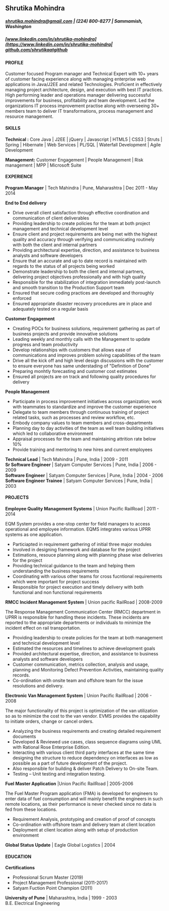 ## Shrutika Mohindra

##### shrutika.mohindra@gmail.com | (224) 800-8277 | Sammamish, Washington
##### [www.linkedin.com/in/shrutika-mohindra](https://www.linkedin.com/in/shrutika-mohindra| [github.com/shrutikaatgithub](https://github.com/shrutikaatgithub)

#### PROFILE
Customer focused Program manager and Technical Expert with 10+ years of customer facing experience along with managing enterprise web applications in Java/J2EE and related Technologies. Proficient in effectively managing project architecture, design, and execution with best IT practices. High performing leader and operations manager delivering successful improvements for business, profitability and team development.
Led the organizations IT process improvement practise along with overseeing 30+ members team to deliver IT transformations, process management and resource management. 

#### SKILLS
__Technical :__ Core Java | J2EE | jQuery | Javascript | HTML5 | CSS3 | Struts | Spring | Hibernate | Web Services | PL/SQL | Waterfall Development | Agile Development

__Management:__ Customer Engagement | People Management | Risk management  | MPP | Microsoft Suite

#### EXPERIENCE
__Program Manager__ | Tech Mahindra | Pune, Maharashtra | Dec 2011 - May 2014

__End to End delivery__ 

* Drive overall client satisfaction through effective coordination and communication of client deliverables 
* Providing leadership to create policies for the team at both project management and technical development level 
* Ensure client and project requirements are being met with the highest quality and accuracy through verifying and communicating routinely with both the client and internal partners 
* Providing architectural expertise, direction, and assistance to business analysts and software developers
* Ensure that an accurate and up to date record is maintained with regards to the status of all projects being worked 
* Demonstrate leadership to both the client and internal partners, delivering project objectives professionally and with high quality 
* Responsible for the stabilization of integration immediately post-launch and smooth transition to the Production Support team 
* Ensured that secure coding practices are developed and thoroughly enforced 
* Ensured appropriate disaster recovery procedures are in place and adequately tested on a regular basis 

__Customer Engagement__

*	Creating POCs for business solutions, requirement gathering as part of business projects and provide innovative solutions 
*	Leading weekly and monthly calls with the Management to update progress and team productivity
*	Develop relationships with customers that allows ease of communications and improves problem solving capabilities of the team
*	Drive all the kick off and high level design discussions with the customer to ensure everyone has same understading of "Definition of Done"
*	Preparing monhtly forecasting and customer cost estimates 
*	Ensured all projects are on track and following quality procedures for delivery	

__People Management__ 

* Participate in process improvement initiatives across organization; work with teammates to standardize and improve the customer experience 
* Delegate to team members through continuous training of project related tasks, such as processes and review workflow, etc. 
* Embody company values to team members and cross-departments
* Planning day to day activities of the team as well team building initiatives which led to collaborative environment 
* Appraisal processes for the team and maintaining attrition rate below 10% 
* Provide training and mentoring to new hires and current employees 


__Technical Lead__ | Tech Mahindra | Pune, India | 2009 - 2011  
__Sr Software Engineer__ | Satyam Computer Services | Pune, India | 2006 - 2009  
__Software Engineer__ | Satyam Computer Services | Pune, India | 2004 - 2006  
__Software Engineer Trainee__ | Satyam Computer Services | Pune, India | 2003  


#### PROJECTS
__Employee Quality Management Systems__ | Union Pacific RailRoad | 2011 - 2014

EQM System provides a one-stop center for field managers to access operational and employee information. EQMS integrates various    UPRR systems as one application. 

* Particiapted in requirement gathering of initial three major modules
* Involved in designing framework and database for the project 
* Estimations, resouce planning along with planning phase wise deliveries for the project
* Providing technical guidance to the team and helping them understanding the business requirements
* Coordinating with various other teams for cross fucntional requirements which were important for project success
* Responsible for project execution and timely delivery with both functional and non functional requirements 

__RMCC Incident Management System__ | Union pacific RailRoad | 2008-2009

The Response Management Communication Center (RMCC) department in UPRR is responsible for handling these incidents. These incidents are reported to the appropriate departments or individuals to minimize the incident effect on rail transportation.

* Providing leadership to create policies for the team at both management and technical development level 
* Estimated the resources and timelines to achieve development goals
* Provided architectural expertise, direction, and assistance to business analysts and software developers
* Customer communication, metrics collection, analysis and usage, planning and Monitoring Defect Prevention Activities, maintaining quality records.
* Co-ordination with onsite team and offshore team for the issue resolutions and delivery.

__Electronic Van Management System__ | Union Pacific RailRoad | 2006 - 2008

The major functionality of this project is optimization of the van utilization so as to minimize the cost to the van vendor. EVMS provides the capability to initiate orders, change or cancel orders.

* Analyzing the business requirements and creating detailed requirement documents
* Developed & Reviewed use cases, class sequence diagrams using UML with Rational Rose Enterprise Edition.
* Interacting with various client third party interfaces at the same time designing the structure to reduce dependency on interfaces as low as possible as a part of future development of the project.
* Also responsible for building & deliver Patch Delivery to On-site Team.
* Testing – Unit testing and integration testing.

__Fuel Master Application__ |Union Pacific RailRoad | 2005-2006

The Fuel Master Program application (FMA) is developed for engineers to enter data of fuel consumption and will mainly benefit the engineers in such remote locations, as their performance is never checked since no data is fed from these locations.

* Requirement Analysis, prototyping and creation of proof of concepts
*	Co-ordination with offshore team and delivery team at client location
*	Deployment at client location along with setup of production environment

__Global Status Update__ | Eagle Global Logistics | 2004

#### EDUCATION
__Certifications__ 
* Professional Scrum Master (2019)
* Project Management Professional (2011-2017)
* Satyam Fuction Point Champion (2011)

__University of Pune__ | Maharashtra, India | 1999 - 2003  
B.E. Electrical Engineering 

